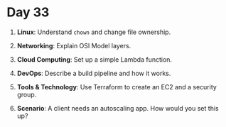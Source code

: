 # Day 33



1. **Linux**: Understand `chown` and change file ownership.

2. **Networking**: Explain OSI Model layers.

3. **Cloud Computing**: Set up a simple Lambda function.

4. **DevOps**: Describe a build pipeline and how it works.

5. **Tools & Technology**: Use Terraform to create an EC2 and a security group.

6. **Scenario**: A client needs an autoscaling app. How would you set this up?

